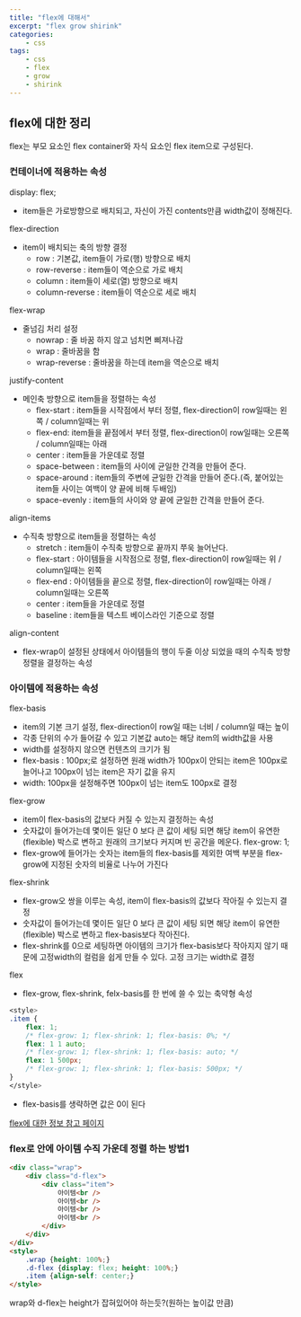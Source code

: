 ```yaml
--- 
title: "flex에 대해서" 
excerpt: "flex grow shirink"
categories: 
    - css
tags: 
    - css
    - flex
    - grow
    - shirink
--- 
```

## flex에 대한 정리

flex는 부모 요소인 flex container와 자식 요소인 flex item으로 구성된다.  

### 컨테이너에 적용하는 속성

display: flex;  
- item들은 가로방향으로 배치되고, 자신이 가진 contents만큼 width값이 정해진다.  

flex-direction
- item이 배치되는 축의 방향 결정 
    - row : 기본값, item들이 가로(행) 방향으로 배치
    - row-reverse : item들이 역순으로 가로 배치
    - column : item들이 세로(열) 방향으로 배치
    - column-reverse : item들이 역순으로 세로 배치

flex-wrap  
- 줄넘김 처리 설정
    - nowrap : 줄 바꿈 하지 않고 넘치면 삐져나감  
    - wrap : 줄바꿈을 함
    - wrap-reverse : 줄바꿈을 하는데 item을 역순으로 배치

justify-content  
- 메인축 방향으로 item들을 정렬하는 속성
    - flex-start : item들을 시작점에서 부터 정렬, flex-direction이 row일때는 왼쪽 / column일때는 위
    - flex-end: item들을 끝점에서 부터 정렬, flex-direction이 row일때는 오른쪽 / column일때는 아래
    - center : item들을 가운데로 정렬
    - space-between : item들의 사이에 균일한 간격을 만들어 준다.
    - space-around : item들의 주변에 균일한 간격을 만들어 준다.(즉, 붙어있는 item들 사이는 여백이 양 끝에 비해 두배임)
    - space-evenly : item들의 사이와 양 끝에 균일한 간격을 만들어 준다.

align-items  
- 수직축 방향으로 item들을 정렬하는 속성
    - stretch : item들이 수직축 방향으로 끝까지 쭈욱 늘어난다.
    - flex-start : 아이템들을 시작점으로 정렬, flex-direction이 row일때는 위 / column일때는 왼쪽
    - flex-end : 아이템들을 끝으로 정렬, flex-direction이 row일때는 아래 / column일때는 오른쪽
    - center : item들을 가운데로 정렬
    - baseline : item들을 텍스트 베이스라인 기준으로 정렬

align-content  
- flex-wrap이 설정된 상태에서 아이템들의 행이 두줄 이상 되었을 때의 수직축 방향 정렬을 결정하는 속성  

### 아이템에 적용하는 속성

flex-basis  
- item의 기본 크기 설정, flex-direction이 row일 때는 너비 / column일 때는 높이
- 각종 단위의 수가 들어갈 수 있고 기본값 auto는 해당 item의 width값을 사용
- width를 설정하지 않으면 컨텐츠의 크기가 됨
- flex-basis : 100px;로 설정하면 원래 width가 100px이 안되는 item은 100px로 늘어나고 100px이 넘는 item은 자기 값을 유지
- width: 100px을 설정해주면 100px이 넘는 item도 100px로 결정

flex-grow  
- item이 flex-basis의 값보다 커질 수 있는지 결정하는 속성
- 숫자값이 들어가는데 몇이든 일단 0 보다 큰 값이 세팅 되면 해당 item이 유연한(flexible) 박스로 변하고 원래의 크기보다 커지며 빈 공간을 메운다. flex-grow: 1;
- flex-grow에 들어가는 숫자는 item들의 flex-basis를 제외한 여백 부분을 flex-grow에 지정된 숫자의 비율로 나누어 가진다

flex-shrink  
- flex-grow오 쌍을 이루는 속성, item이 flex-basis의 값보다 작아질 수 있는지 결정
- 숫자값이 들어가는데 몇이든 일단 0 보다 큰 값이 세팅 되면 해당 item이 유연한(flexible) 박스로 변하고 flex-basis보다 작아진다.
- flex-shrink를 0으로 세팅하면 아이템의 크기가 flex-basis보다 작아지지 않기 때문에 고정width의 컬럼을 쉽게 만들 수 있다. 고정 크기는 width로 결정

flex  
- flex-grow, flex-shrink, felx-basis를 한 번에 쓸 수 있는 축약형 속성
```css
<style>
.item {
    flex: 1;
    /* flex-grow: 1; flex-shrink: 1; flex-basis: 0%; */
    flex: 1 1 auto;
    /* flex-grow: 1; flex-shrink: 1; flex-basis: auto; */
    flex: 1 500px;
    /* flex-grow: 1; flex-shrink: 1; flex-basis: 500px; */
}
</style>
```
- flex-basis를 생략하면 값은 0이 된다

[flex에 대한 정보 참고 페이지](https://studiomeal.com/archives/197)

### flex로 안에 아이템 수직 가운데 정렬 하는 방법1

```html
<div class="wrap">
    <div class="d-flex">
        <div class="item">
            아이템<br />
            아이템<br />
            아이템<br />
            아이템<br />
        </div>
    </div>
</div>
<style>
    .wrap {height: 100%;}
    .d-flex {display: flex; height: 100%;}
    .item {align-self: center;}
</style>
```

wrap와 d-flex는 height가 잡혀있어야 하는듯?(원하는 높이값 만큼)  



